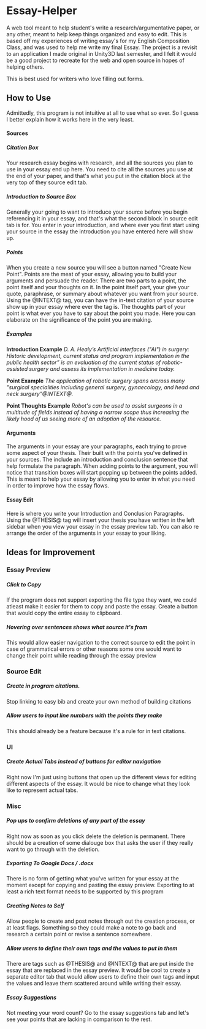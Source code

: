 # Essay-Helper
A web tool meant to help student's write a research/argumentative paper, or any other, meant to help keep things organized and easy to edit.
This is based off my experiences of writing essay's for my English Composition Class, and was used to help me write my
final Essay.  The project is a revisit to an application I made original in Unity3D last semester, and I felt it would
be a good project to recreate for the web and open source in hopes of helping others.

This is best used for writers who love filling out forms.

## How to Use
Admittedly, this program is not intuitive at all to use what so ever.
So I guess I better explain how it works here in the very least.

#### Sources

##### Citation Box
Your research essay begins with research, and all the sources you plan to use in your essay end up here.
You need to cite all the sources you use at the end of your paper, and that's what you put in the citation block at the
very top of they source edit tab.

##### Introduction to Source Box
Generally your going to want to introduce your source before you begin referencing it in your essay, and that's what 
the second block in source edit tab is for.  You enter in your introduction, and where ever you first start using your
source in the essay the introduction you have entered here will show up.

##### Points
When you create a new source you will see a button named "Create New Point".  Points are the meat of your essay, allowing
you to build your arguments and persuade the reader.  There are two parts to a point, the point itself and your thoughts on it.
In the point itself part, your give your quote, paraphrase, or summary about whatever you want from your source.  Using the
@INTEXT@ tag, you can have the in-text citation of your source show up in your essay where ever the tag is. 
The thoughts part of your point is what ever you have to say about the point you made.  Here you can elaborate on the 
significance of the point you are making.

##### Examples
**Introduction Example**
*D. A. Healy’s Artificial interfaces ("AI") in surgery: Historic development, current status and program implementation in the public health sector” is an evaluation of the current status of robotic-assisted surgery and assess its implementation in medicine today.*

**Point Example**
*The application of robotic surgery spans arcross many "surgical specialities including general surgery, gynaecology, and head and neck surgery"@INTEXT@.*

**Point Thoughts Example**
*Robot's can be used to assist surgeons in a multitude of fields instead of having a narrow scope thus increasing the likely hood of us seeing more of an adoption of the resource.*

#### Arguments
The arguments in your essay are your paragraphs, each trying to prove some aspect of your thesis.  Their built with the points you've defined in your sources.  The include an introduction and conclusion sentence that help formulate the paragraph.  When adding points to the argument,  you will notice that transition boxes will start popping up between the points added.  This is meant to help your essay by allowing you to enter in what you need in order to improve how the essay flows.

#### Essay Edit
Here is where you write your Introduction and Conclusion Paragraphs.  Using the @THESIS@ tag will insert your thesis you have written in the left sidebar when you view your essay in the essay preview tab.  You can also re arrange the order of the arguments in your essay to your liking.

## Ideas for Improvement

### Essay Preview

##### Click to Copy
If the program does not support exporting the file type they want, we could atleast make it easier for them to copy and paste the essay. Create a button that would copy the entire essay to clipboard.

##### Hovering over sentences shows what source it's from
This would allow easier navigation to the correct source to edit the point in case of grammatical errors or other reasons some one would want to change their point while reading through the essay preview 

### Source Edit

##### Create in program citations.
Stop linking to easy bib and create your own method of building citations

##### Allow users to input line numbers with the points they make
This should already be a feature because it's a rule for in text citations.

### UI

##### Create Actual Tabs instead of buttons for editor navigation
Right now I'm just using buttons that open up the different views for editing different aspects of the essay.  It would be nice to change what they look like to represent actual tabs.

### Misc

##### Pop ups to confirm deletions of any part of the essay
Right now as soon as you click delete the deletion is permanent. There should be a creation of some dialouge box that asks the user if they really want to go through with the deletion.

##### Exporting To Google Docs / .docx
There is no form of getting what you've written for your essay at the moment except for copying and pasting the essay preview. Exporting to at least a rich text format needs to be supported by this program

##### Creating Notes to Self
Allow people to create and post notes through out the creation process, or at least flags.  Something so they could make a note to go back and research a certain point or revise a sentence somewhere.

##### Allow users to define their own tags and the values to put in them
There are tags such as @THESIS@ and @INTEXT@ that are put inside the essay that are replaced in the essay preview. It would be cool to create a separate editor tab that would allow users to define their own tags and input the values and leave them scattered around while writing their essay.

##### Essay Suggestions
Not meeting your word count?  Go to the essay suggestions tab and let's see your points that are lacking in comparison to the rest.
